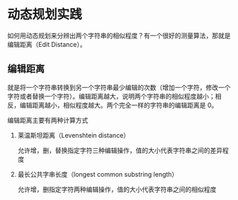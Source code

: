 # 动态规划实践

如何用动态规划来分辨出两个字符串的相似程度？有一个很好的测量算法，那就是编辑距离（Edit Distance）。

## 编辑距离

就是将一个字符串转换到另一个字符串最少编辑的次数（增加一个字符，修改一个字符或者替换一个字符）。编辑距离越大，说明两个字符串的相似程度越小；相反，编辑距离越小，相似程度越大。两个完全一样的字符串的编辑距离是 0。

编辑距离主要有两种计算方式

1. 莱温斯坦距离（Levenshtein distance）

   允许增，删，替换指定字符三种编辑操作，值的大小代表字符串之间的差异程度

2. 最长公共字串长度（longest common substring length）

   允许增，删指定字符两种编辑操作，值的大小代表字符串之间的相似程度

